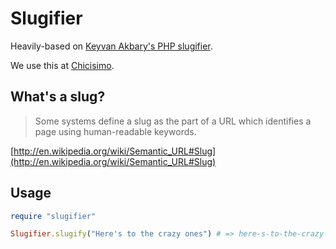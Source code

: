 # Slugifier

Heavily-based on [Keyvan Akbary's PHP slugifier](https://github.com/keyvanakbary/slugifier).

We use this at [Chicisimo](https://github.com/chicisimo).

## What's a slug?

> Some systems define a slug as the part of a URL which identifies a page using human-readable keywords.

[http://en.wikipedia.org/wiki/Semantic_URL#Slug](http://en.wikipedia.org/wiki/Semantic_URL#Slug)

## Usage

```ruby
require "slugifier"

Slugifier.slugify("Here's to the crazy ones") # => here-s-to-the-crazy-ones
```
